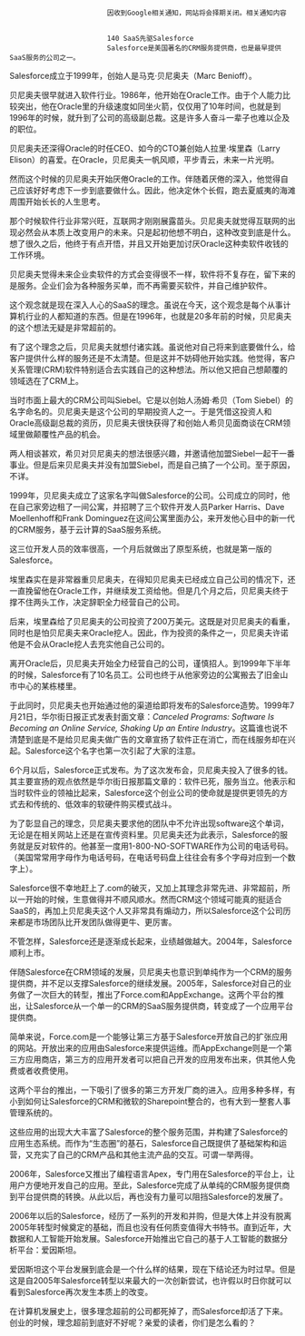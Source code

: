 
                            
                            因收到Google相关通知，网站将会择期关闭。相关通知内容
                            
                            
                            140 SaaS先驱Salesforce
                            Salesforce是美国著名的CRM服务提供商，也是最早提供SaaS服务的公司之一。

Salesforce成立于1999年，创始人是马克·贝尼奥夫（Marc Benioff）。

贝尼奥夫很早就进入软件行业。1986年，他开始在Oracle工作。由于个人能力比较突出，他在Oracle里的升级速度如同坐火箭，仅仅用了10年时间，也就是到1996年的时候，就升到了公司的高级副总裁。这是许多人奋斗一辈子也难以企及的职位。

贝尼奥夫还深得Oracle的时任CEO、如今的CTO兼创始人拉里·埃里森（Larry Elison）的喜爱。在Oracle，贝尼奥夫一帆风顺，平步青云，未来一片光明。

然而这个时候的贝尼奥夫开始厌倦Oracle的工作。伴随着厌倦的深入，他觉得自己应该好好考虑下一步到底要做什么。因此，他决定休个长假，跑去夏威夷的海滩周围开始长长的人生思考。

那个时候软件行业非常兴旺，互联网才刚刚展露苗头。贝尼奥夫就觉得互联网的出现必然会从本质上改变用户的未来。只是起初他想不明白，这种改变到底是什么。想了很久之后，他终于有点开悟，并且又开始更加讨厌Oracle这种卖软件收钱的工作环境。

贝尼奥夫觉得未来企业卖软件的方式会变得很不一样，软件将不复存在，留下来的是服务。企业们会为各种服务买单，而不再需要买软件，并自己维护软件。

这个观念就是现在深入人心的SaaS的理念。虽说在今天，这个观念是每个从事计算机行业的人都知道的东西。但是在1996年，也就是20多年前的时候，贝尼奥夫的这个想法无疑是非常超前的。

有了这个理念之后，贝尼奥夫就想付诸实践。虽说他对自己将来到底要做什么，给客户提供什么样的服务还是不太清楚。但是这并不妨碍他开始实践。他觉得，客户关系管理(CRM)软件特别适合去实践自己的这种想法。所以他又把自己想颠覆的领域选在了CRM上。

当时市面上最大的CRM公司叫Siebel。它是以创始人汤姆·希贝（Tom Siebel）的名字命名的。贝尼奥夫是这个公司的早期投资人之一。于是凭借这投资人和Oracle高级副总裁的资历，贝尼奥夫很快获得了和创始人希贝见面商谈在CRM领域里做颠覆性产品的机会。

两人相谈甚欢，希贝对贝尼奥夫的想法很感兴趣，并邀请他加盟Siebel一起干一番事业。但是后来贝尼奥夫并没有加盟Siebel，而是自己搞了一个公司。至于原因，不详。

1999年，贝尼奥夫成立了这家名字叫做Salesforce的公司。公司成立的同时，他在自己家旁边租了一间公寓，并招聘了三个软件开发人员Parker Harris、Dave Moellenhoff和Frank Dominguez在这间公寓里面办公，来开发他心目中的新一代的CRM服务，基于云计算的SaaS服务系统。

这三位开发人员的效率很高，一个月后就做出了原型系统，也就是第一版的Salesforce。

埃里森实在是非常器重贝尼奥夫，在得知贝尼奥夫已经成立自己公司的情况下，还一直挽留他在Oracle工作，并继续发工资给他。但是几个月之后，贝尼奥夫终于撑不住两头工作，决定辞职全力经营自己的公司。

后来，埃里森给了贝尼奥夫的公司投资了200万美元。这既是对贝尼奥夫的看重，同时也是怕贝尼奥夫来Oracle挖人。因此，作为投资的条件之一，贝尼奥夫许诺他是不会从Oracle挖人去充实他自己公司的。

离开Oracle后，贝尼奥夫开始全力经营自己的公司，谨慎招人。到1999年下半年的时候，Salesforce有了10名员工。公司也终于从他家旁边的公寓搬去了旧金山市中心的某栋楼里。

于此同时，贝尼奥夫也开始通过他的渠道给即将发布的Salesforce造势。1999年7月21日，华尔街日报正式发表封面文章：*Canceled Programs: Software Is Becoming an Online Service, Shaking Up an Entire Industry*。这篇谁也说不清楚到底是不是给贝尼奥夫做广告的文章宣扬了软件正在消亡，而在线服务却在兴起。Salesforce这个名字也第一次引起了大家的注意。

6个月以后，Salesforce正式发布。为了这次发布会，贝尼奥夫投入了很多的钱。其主要宣扬的观点依然是华尔街日报那篇文章的：软件已死，服务当立。他表示和当时软件业的领袖比起来，Salesforce这个创业公司的使命就是提供更领先的方式去和传统的、低效率的软硬件购买模式战斗。

为了彰显自己的理念，贝尼奥夫要求他的团队中不允许出现software这个单词，无论是在相关网站上还是在宣传资料里。贝尼奥夫还为此表示，Salesforce的服务就是反对软件的。他甚至一度用1-800-NO-SOFTWARE作为公司的电话号码。（美国常常用字母作为电话号码，在电话号码盘上往往会有多个字母对应到一个数字上）。

Salesforce很不幸地赶上了.com的破灭，又加上其理念非常先进、非常超前，所以一开始的时候，生意做得并不顺风顺水。然而CRM这个领域可能真的挺适合SaaS的，再加上贝尼奥夫这个人又非常具有煽动力，所以Salesforce这个公司历来都是市场团队比开发团队做得更牛、更厉害。

不管怎样，Salesforce还是逐渐成长起来，业绩越做越大。2004年，Salesforce顺利上市。

伴随Salesforce在CRM领域的发展，贝尼奥夫也意识到单纯作为一个CRM的服务提供商，并不足以支撑Salesforce的继续发展。2005年，Salesforce对自己的业务做了一次巨大的转型，推出了Force.com和AppExchange。这两个平台的推出，让Salesforce从一个单一的CRM的SaaS服务提供商，转变成了一个应用平台提供商。

简单来说，Force.com是一个能够让第三方基于Salesforce开放自己的扩张应用的网站。开放出来的应用由Salesforce来提供运维。而AppExchange则是一个第三方应用商店，第三方的应用开发者可以把自己开发的应用发布出来，供其他人免费或者收费使用。

这两个平台的推出，一下吸引了很多的第三方开发厂商的进入。应用多种多样，有小到如何让Salesforce的CRM和微软的Sharepoint整合的，也有大到一整套人事管理系统的。

这些应用的出现大大丰富了Salesforce的整个服务范围，并构建了Salesforce的应用生态系统。而作为“生态圈”的基石，Salesforce自己既提供了基础架构和运营，又充实了自己的CRM产品和其他主流产品的交互。可谓一举两得。

2006年，Salesforce又推出了编程语言Apex，专门用在Salesforce的平台上，让用户方便地开发自己的应用。至此，Salesforce完成了从单纯的CRM服务提供商到平台提供商的转换。从此以后，再也没有力量可以阻挡Salesforce的发展了。

2006年以后的Salesforce，经历了一系列的开发和并购，但是大体上并没有脱离2005年转型时候奠定的基础，而且也没有任何质变值得大书特书。直到近年，大数据和人工智能开始发展。Salesforce开始推出它自己的基于人工智能的数据分析平台：爱因斯坦。

爱因斯坦这个平台发展到底会是一个什么样的结果，现在下结论还为时过早。但是这是自2005年Salesforce转型以来最大的一次创新尝试，也许假以时日你就可以看到Salesforce再次发生本质上的改变。

在计算机发展史上，很多理念超前的公司都死掉了，而Salesforce却活了下来。创业的时候，理念超前到底好不好呢？亲爱的读者，你们是怎么看的？

                        
                        
                            